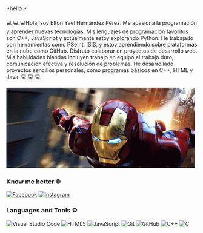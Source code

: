 ⚡hello ⚡


 💻 💻 💻Hola, soy Elton Yael Hernández Pérez. Me apasiona la programación y aprender nuevas tecnologías. Mis lenguajes de programación favoritos son C++, JavaScript y actualmente estoy explorando Python. He trabajado con herramientas como PSeInt, ISIS, y estoy aprendiendo sobre plataformas en la nube como GitHub. Disfruto colaborar en proyectos de desarrollo web. Mis habilidades blandas incluyen trabajo en equipo,el trabajo duro, comunicación efectiva y resolución de problemas. He desarrollado proyectos sencillos personales, como programas básicos en C++, HTML y Java. 💻 💻 💻

![error](elairon.webp)
<!--
**Yael1819/yael1819** is a ✨ _special_ ✨ repository because its `README.md` (this file) appears on your GitHub profile.

Here are some ideas to get you started:

- 🔭 I’m currently working on ...
- 🌱 I’m currently learning ...
- 👯 I’m looking to collaborate on ...
- 🤔 I’m looking for help with ...
- 💬 Ask me about ...
- 📫 How to reach me: ...
- 😄 Pronouns: ...
- ⚡ Fun fact: ...
-->
### Know me better 🌐

[![Facebook](https://img.shields.io/badge/Facebook-1877F2?style=for-the-badge&logo=facebook&logoColor=white)](https://www.facebook.com/profile.php?id=61561016253611&mibextid=ZbWKwL)
[![Instagram](https://img.shields.io/badge/Instagram-E4405F?style=for-the-badge&logo=instagram&logoColor=white)](https://www.instagram.com/hdz16_21/profilecard/?igsh=MmVla3d3Yml1amxn)

### Languages and Tools ⚙️

![Visual Studio Code](https://img.shields.io/badge/VSCode-0078D4?style=for-the-badge&logo=visual%20studio%20code&logoColor=white)
![HTML5](https://img.shields.io/badge/HTML5-E34F26?style=for-the-badge&logo=html5&logoColor=white)
![JavaScript](https://img.shields.io/badge/JavaScript-F7DF1E?style=for-the-badge&logo=javascript&logoColor=black)
![Git](https://img.shields.io/badge/Git-F05032?style=for-the-badge&logo=git&logoColor=white)
![GitHub](https://img.shields.io/badge/GitHub-181717?style=for-the-badge&logo=github&logoColor=white)
![C++](https://img.shields.io/badge/C++-00599C?style=for-the-badge&logo=c%2B%2B&logoColor=white)
![C](https://img.shields.io/badge/C-A8B9CC?style=for-the-badge&logo=c&logoColor=white)
